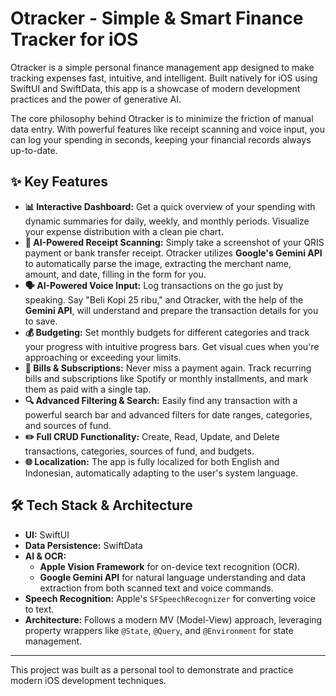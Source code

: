 

# Otracker - Simple & Smart Finance Tracker for iOS

Otracker is a simple personal finance management app designed to make tracking expenses fast, intuitive, and intelligent. Built natively for iOS using SwiftUI and SwiftData, this app is a showcase of modern development practices and the power of generative AI.

The core philosophy behind Otracker is to minimize the friction of manual data entry. With powerful features like receipt scanning and voice input, you can log your spending in seconds, keeping your financial records always up-to-date.

## ✨ Key Features

-   **📊 Interactive Dashboard:** Get a quick overview of your spending with dynamic summaries for daily, weekly, and monthly periods. Visualize your expense distribution with a clean pie chart.
-   **🤖 AI-Powered Receipt Scanning:** Simply take a screenshot of your QRIS payment or bank transfer receipt. Otracker utilizes **Google's Gemini API** to automatically parse the image, extracting the merchant name, amount, and date, filling in the form for you.
-   **🗣️ AI-Powered Voice Input:** Log transactions on the go just by speaking. Say "Beli Kopi 25 ribu," and Otracker, with the help of the **Gemini API**, will understand and prepare the transaction details for you to save.
-   **💰 Budgeting:** Set monthly budgets for different categories and track your progress with intuitive progress bars. Get visual cues when you're approaching or exceeding your limits.
-   **🧾 Bills & Subscriptions:** Never miss a payment again. Track recurring bills and subscriptions like Spotify or monthly installments, and mark them as paid with a single tap.
-   **🔍 Advanced Filtering & Search:** Easily find any transaction with a powerful search bar and advanced filters for date ranges, categories, and sources of fund.
-   **✏️ Full CRUD Functionality:** Create, Read, Update, and Delete transactions, categories, sources of fund, and budgets.
-   **🌐 Localization:** The app is fully localized for both English and Indonesian, automatically adapting to the user's system language.

## 🛠️ Tech Stack & Architecture

-   **UI:** SwiftUI
-   **Data Persistence:** SwiftData
-   **AI & OCR:**
    -   **Apple Vision Framework** for on-device text recognition (OCR).
    -   **Google Gemini API** for natural language understanding and data extraction from both scanned text and voice commands.
-   **Speech Recognition:** Apple's `SFSpeechRecognizer` for converting voice to text.
-   **Architecture:** Follows a modern MV (Model-View) approach, leveraging property wrappers like `@State`, `@Query`, and `@Environment` for state management.


---

This project was built as a personal tool to demonstrate and practice modern iOS development techniques.

